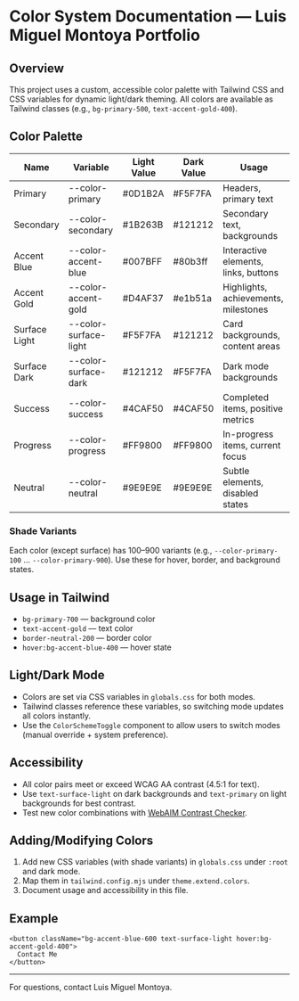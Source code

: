 # Color System Documentation — Luis Miguel Montoya Portfolio

## Overview

This project uses a custom, accessible color palette with Tailwind CSS and CSS variables for dynamic light/dark theming. All colors are available as Tailwind classes (e.g., `bg-primary-500`, `text-accent-gold-400`).

## Color Palette

| Name          | Variable              | Light Value | Dark Value | Usage                                |
| ------------- | --------------------- | ----------- | ---------- | ------------------------------------ |
| Primary       | --color-primary       | #0D1B2A     | #F5F7FA    | Headers, primary text                |
| Secondary     | --color-secondary     | #1B263B     | #121212    | Secondary text, backgrounds          |
| Accent Blue   | --color-accent-blue   | #007BFF     | #80b3ff    | Interactive elements, links, buttons |
| Accent Gold   | --color-accent-gold   | #D4AF37     | #e1b51a    | Highlights, achievements, milestones |
| Surface Light | --color-surface-light | #F5F7FA     | #121212    | Card backgrounds, content areas      |
| Surface Dark  | --color-surface-dark  | #121212     | #F5F7FA    | Dark mode backgrounds                |
| Success       | --color-success       | #4CAF50     | #4CAF50    | Completed items, positive metrics    |
| Progress      | --color-progress      | #FF9800     | #FF9800    | In-progress items, current focus     |
| Neutral       | --color-neutral       | #9E9E9E     | #9E9E9E    | Subtle elements, disabled states     |

### Shade Variants

Each color (except surface) has 100–900 variants (e.g., `--color-primary-100` ... `--color-primary-900`). Use these for hover, border, and background states.

## Usage in Tailwind

- `bg-primary-700` — background color
- `text-accent-gold` — text color
- `border-neutral-200` — border color
- `hover:bg-accent-blue-400` — hover state

## Light/Dark Mode

- Colors are set via CSS variables in `globals.css` for both modes.
- Tailwind classes reference these variables, so switching mode updates all colors instantly.
- Use the `ColorSchemeToggle` component to allow users to switch modes (manual override + system preference).

## Accessibility

- All color pairs meet or exceed WCAG AA contrast (4.5:1 for text).
- Use `text-surface-light` on dark backgrounds and `text-primary` on light backgrounds for best contrast.
- Test new color combinations with [WebAIM Contrast Checker](https://webaim.org/resources/contrastchecker/).

## Adding/Modifying Colors

1. Add new CSS variables (with shade variants) in `globals.css` under `:root` and dark mode.
2. Map them in `tailwind.config.mjs` under `theme.extend.colors`.
3. Document usage and accessibility in this file.

## Example

```tsx
<button className="bg-accent-blue-600 text-surface-light hover:bg-accent-gold-400">
  Contact Me
</button>
```

---

For questions, contact Luis Miguel Montoya.
